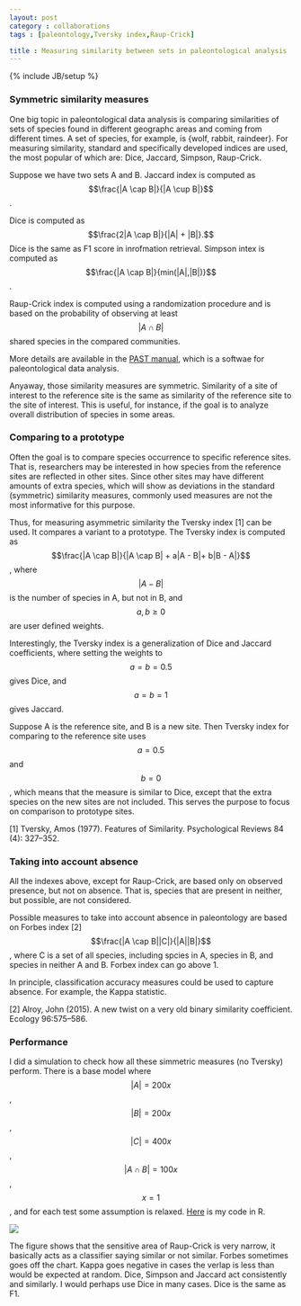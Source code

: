 ```yaml
---
layout: post
category : collaborations
tags : [paleontology,Tversky index,Raup-Crick]

title : Measuring similarity between sets in paleontological analysis
---
```

{% include JB/setup %}

<head>
<script type="text/javascript"
 src="http://cdn.mathjax.org/mathjax/latest/MathJax.js?config=TeX-AMS-MML_HTMLorMML">
</script>
</head>

### Symmetric similarity measures ###

One big topic in paleontological data analysis is comparing similarities of sets of species found in different geographc areas and coming from different times. A set of species, for example, is {wolf, rabbit, raindeer}. For measuring similarity, standard and specifically developed indices are used, the most popular of which are: Dice, Jaccard, Simpson, Raup-Crick. 

Suppose we have two sets A and B. Jaccard index is computed as $$\frac{|A \cap B|}{|A \cup B|}$$.

Dice is computed as $$\frac{2|A \cap B|}{|A| + |B|}.$$
Dice is the same as F1 score in inrofmation retrieval. 
Simpson intex is computed as $$\frac{|A \cap B|}{min(|A|,|B|)}$$.

Raup-Crick index is computed using a randomization procedure and is based on the probability of observing at least $$|A \cap B|$$  shared species in the compared communities. 

More details are available in the [PAST manual](http://folk.uio.no/ohammer/past/), which is a softwae for paleontological data analysis.


Anyaway, those similarity measures are symmetric. Similarity of a site of interest to the reference site is the same as similarity of the reference site to the site of interest. This is useful, for instance, if  the goal is to analyze overall distribution of species in some areas. 

### Comparing to a prototype ###

Often the goal is to compare species occurrence to specific reference sites. That is, researchers may be interested in how species from the reference sites are reflected in other sites. Since other sites may have different amounts of extra species, which will show as deviations in the standard (symmetric) similarity measures, commonly used measures are not the most informative for this purpose.

Thus, for measuring asymmetric similarity the Tversky index [1] can be used. It compares a variant to a prototype. The Tversky index is computed as 
$$\frac{|A \cap B|}{|A \cap B| + a|A - B|+ b|B - A|}$$, where $$|A - B|$$ is the number of species in A, but not in B, and $$a,b \geq 0$$ are user defined weights. 

Interestingly, the Tversky index is a generalization of Dice and Jaccard coefficients, where setting the weights to $$a=b=0.5$$ gives Dice, and $$a=b=1$$ gives Jaccard. 

Suppose A is the reference site, and B is a new site. Then Tversky index for comparing to the reference site uses $$a=0.5$$ and $$b=0$$, which means that the measure is similar to Dice, except that the extra species on the new sites are not included. This serves the purpose to focus on comparison to prototype sites.

[1] Tversky, Amos (1977). Features of Similarity. Psychological Reviews 84 (4): 327–352.

### Taking into account absence ###

All the indexes above, except for Raup-Crick, are based only on observed presence, but not on absence. That is, species that are present in neither, but possible, are not considered. 

Possible measures to take into account absence in paleontology are based on Forbes index [2] $$\frac{|A \cap B||C|}{|A||B|}$$, where C is a set of all species, including spcies in A, species in B, and species in neither A and B. Forbex index can go above 1. 

In principle, classification accuracy measures could be used to capture absence. For example, the Kappa statistic.

[2] Alroy, John (2015). A new twist on a very old binary similarity coefficient. Ecology 96:575–586.

### Performance ###

I did a simulation to check how all these simmetric measures (no Tversky) perform. There is a base model where $$|A| = 200x$$, $$|B| = 200x$$, $$|C| = 400x$$, $$|A \cap B| = 100x$$, $$x = 1$$, and for each test some assumption is relaxed. [Here](http://zliobaite.github.io/assets/run_sim.R) is my code in R. 

![](http://zliobaite.github.io/assets/fig_similarity.png)

The figure shows that the sensitive area of Raup-Crick is very narrow, it basically acts as a classifier saying similar or not similar. Forbes sometimes goes off the chart. Kappa goes negative in cases the verlap is less than would be expected at random. Dice, Simpson and Jaccard act consistently and similarly. I would perhaps use Dice in many cases. Dice is the same as F1. 
